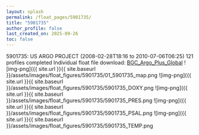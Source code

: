```yaml
---
layout: splash
permalink: /float_pages/5901735/
title: "5901735"
author_profile: false
last_created_on: 2025-09-26
toc: false
---
```

 
5901735: US ARGO PROJECT (2008-02-28T18:16 to 2010-07-06T06:25)
121 profiles completed
Individual float file download: [BGC_Argo_Plus_Global](https://ftp.soest.hawaii.edu/bgc_argo_plus/Individual_Floats/outliers_removed/5901735_Sprof_processed.nc)
![img-png]({{ site.url }}{{ site.baseurl }}/assets/images/float_figures/5901735/01_5901735_map.png
![img-png]({{ site.url }}{{ site.baseurl }}/assets/images/float_figures/5901735/5901735_DOXY.png
![img-png]({{ site.url }}{{ site.baseurl }}/assets/images/float_figures/5901735/5901735_PRES.png
![img-png]({{ site.url }}{{ site.baseurl }}/assets/images/float_figures/5901735/5901735_PSAL.png
![img-png]({{ site.url }}{{ site.baseurl }}/assets/images/float_figures/5901735/5901735_TEMP.png
